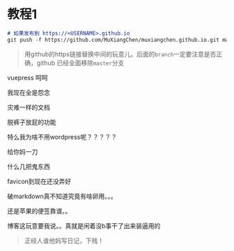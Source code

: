 # 教程1

```markdown
# 如果发布到 https://<USERNAME>.github.io
git push -f https://github.com/MuXiangChen/muxiangchen.github.io.git main

```

> 用github的https链接替换中间的玩意儿。后面的`branch`一定要注意是否正确，github 已经全面移除`master`分支


vuepress 呵呵

我现在全是怨念

灾难一样的文档

脱裤子放屁的功能

特么我为啥不用wordpress呢？？？？？

给你妈一刀

什么几把鬼东西

favicon到现在还没弄好

破markdown真不知道究竟有啥卵用。。。

还是苹果的便签靠谱。。

博客这玩意要我说。。真就是闲着没b事干了出来装逼用的

>正经人谁他妈写日记，下贱！
